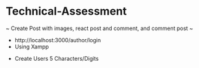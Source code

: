 
# Technical-Assessment
~ Create Post with images, react post and comment, and comment post ~

* http://localhost:3000/author/login
* Using Xampp
- Create Users 5 Characters/Digits

